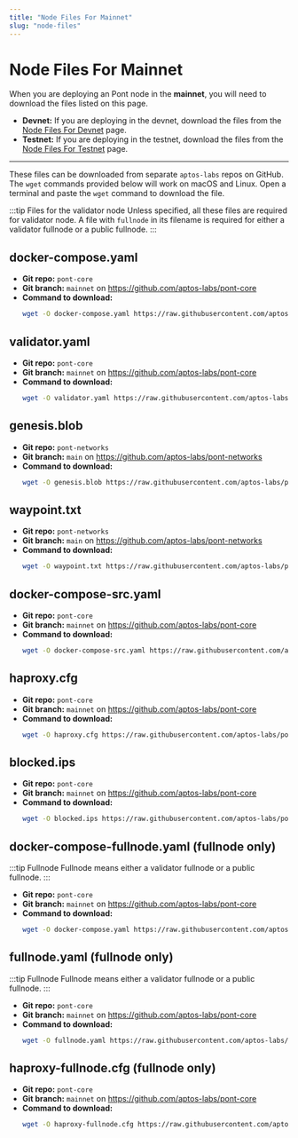 ```yaml
---
title: "Node Files For Mainnet"
slug: "node-files"
---
```


# Node Files For Mainnet

When you are deploying an Pont node in the **mainnet**, you will need to download the files listed on this page. 

- **Devnet:** If you are deploying in the devnet, download the files from the [Node Files For Devnet](node-files-devnet) page.
- **Testnet:** If you are deploying in the testnet, download the files from the [Node Files For Testnet](node-files-testnet) page.

---

These files can be downloaded from separate `aptos-labs` repos on GitHub. The `wget` commands provided below will work on macOS and Linux. Open a terminal and paste the `wget` command to download the file. 

:::tip Files for the validator node
Unless specified, all these files are required for validator node. A file with `fullnode` in its filename is required for either a validator fullnode or a public fullnode.
:::

## docker-compose.yaml

- **Git repo:** `pont-core`
- **Git branch:** `mainnet` on https://github.com/aptos-labs/pont-core
- **Command to download:**
    ```bash
    wget -O docker-compose.yaml https://raw.githubusercontent.com/aptos-labs/pont-core/mainnet/docker/compose/pont-node/docker-compose.yaml
    ```

## validator.yaml

- **Git repo:** `pont-core`
- **Git branch:** `mainnet` on https://github.com/aptos-labs/pont-core
- **Command to download:**
  ```bash
  wget -O validator.yaml https://raw.githubusercontent.com/aptos-labs/pont-core/mainnet/docker/compose/pont-node/validator.yaml
  ```

## genesis.blob 

- **Git repo:** `pont-networks`
- **Git branch:** `main` on https://github.com/aptos-labs/pont-networks
- **Command to download:**
  ```bash
  wget -O genesis.blob https://raw.githubusercontent.com/aptos-labs/pont-networks/main/mainnet/genesis.blob
  ```

## waypoint.txt

- **Git repo:** `pont-networks`
- **Git branch:** `main` on https://github.com/aptos-labs/pont-networks
- **Command to download:**
  ```bash
  wget -O waypoint.txt https://raw.githubusercontent.com/aptos-labs/pont-networks/main/mainnet/waypoint.txt
  ```

## docker-compose-src.yaml

- **Git repo:** `pont-core`
- **Git branch:** `mainnet` on https://github.com/aptos-labs/pont-core
- **Command to download:**
  ```bash
  wget -O docker-compose-src.yaml https://raw.githubusercontent.com/aptos-labs/pont-core/mainnet/docker/compose/pont-node/docker-compose-src.yaml
  ```

## haproxy.cfg

- **Git repo:** `pont-core`
- **Git branch:** `mainnet` on https://github.com/aptos-labs/pont-core
- **Command to download:**
  ```bash
  wget -O haproxy.cfg https://raw.githubusercontent.com/aptos-labs/pont-core/mainnet/docker/compose/pont-node/haproxy.cfg
  ```

## blocked.ips 

- **Git repo:** `pont-core`
- **Git branch:** `mainnet` on https://github.com/aptos-labs/pont-core
- **Command to download:**
  ```bash
  wget -O blocked.ips https://raw.githubusercontent.com/aptos-labs/pont-core/mainnet/docker/compose/pont-node/blocked.ips
  ```

## docker-compose-fullnode.yaml (fullnode only)

:::tip Fullnode 
Fullnode means either a validator fullnode or a public fullnode.
:::

- **Git repo:** `pont-core`
- **Git branch:** `mainnet` on https://github.com/aptos-labs/pont-core
- **Command to download:**
  ```bash
  wget -O docker-compose.yaml https://raw.githubusercontent.com/aptos-labs/pont-core/mainnet/docker/compose/pont-node/docker-compose-fullnode.yaml
  ```

## fullnode.yaml (fullnode only)

:::tip Fullnode 
Fullnode means either a validator fullnode or a public fullnode.
:::

- **Git repo:** `pont-core`
- **Git branch:** `mainnet` on https://github.com/aptos-labs/pont-core
- **Command to download:**
  ```bash
  wget -O fullnode.yaml https://raw.githubusercontent.com/aptos-labs/pont-core/mainnet/docker/compose/pont-node/fullnode.yaml
  ```

## haproxy-fullnode.cfg (fullnode only)

- **Git repo:** `pont-core`
- **Git branch:** `mainnet` on https://github.com/aptos-labs/pont-core
- **Command to download:**
  ```bash
  wget -O haproxy-fullnode.cfg https://raw.githubusercontent.com/aptos-labs/pont-core/mainnet/docker/compose/pont-node/haproxy-fullnode.cfg
  ```
